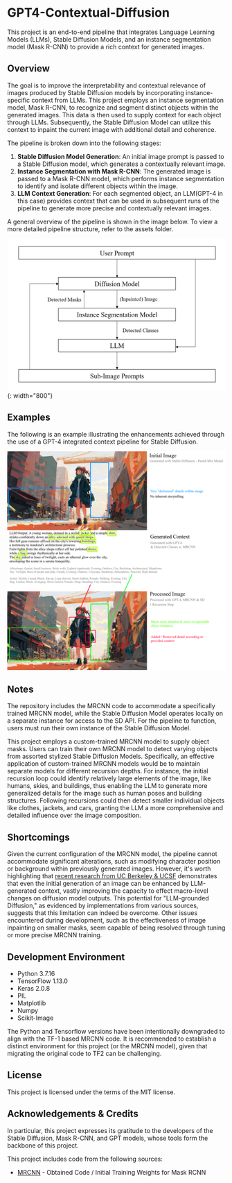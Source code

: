 # GPT4-Contextual-Diffusion

This project is an end-to-end pipeline that integrates Language Learning Models (LLMs), Stable Diffusion Models, and an instance segmentation model (Mask R-CNN) to provide a rich context for generated images.

## Overview

The goal is to improve the interpretability and contextual relevance of images produced by Stable Diffusion models by incorporating instance-specific context from LLMs. This project employs an instance segmentation model, Mask R-CNN, to recognize and segment distinct objects within the generated images. This data is then used to supply context for each object through LLMs. Subsequently, the Stable Diffusion Model can utilize this context to inpaint the current image with additional detail and coherence.

The pipeline is broken down into the following stages:

1. **Stable Diffusion Model Generation**: An initial image prompt is passed to a Stable Diffusion model, which generates a contextually relevant image.
2. **Instance Segmentation with Mask R-CNN**: The generated image is passed to a Mask R-CNN model, which performs instance segmentation to identify and isolate different objects within the image.
3. **LLM Context Generation**: For each segmented object, an LLM(GPT-4 in this case) provides context that can be used in subsequent runs of the pipeline to generate more precise and contextually relevant images.

A general overview of the pipeline is shown in the image below. To view a more detailed pipeline structure, refer to the assets folder.

![Pipeline Overview](https://github.com/AWC2124R/GPT4-Contextual-Diffusion/blob/master/Assets/pipeline_overview.png){: width="800"}

## Examples
The following is an example illustrating the enhancements achieved through the use of a GPT-4 integrated context pipeline for Stable Diffusion.

![Example](https://github.com/AWC2124R/GPT4-Contextual-Diffusion/blob/master/Assets/result1.png)

## Notes
The repository includes the MRCNN code to accommodate a specifically trained MRCNN model, while the Stable Diffusion Model operates locally on a separate instance for access to the SD API. For the pipeline to function, users must run their own instance of the Stable Diffusion Model.

This project employs a custom-trained MRCNN model to supply object masks. Users can train their own MRCNN model to detect varying objects from assorted stylized Stable Diffusion Models. Specifically, an effective application of custom-trained MRCNN models would be to maintain separate models for different recursion depths. For instance, the initial recursion loop could identify relatively large elements of the image, like humans, skies, and buildings, thus enabling the LLM to generate more generalized details for the image such as human poses and building structures. Following recursions could then detect smaller individual objects like clothes, jackets, and cars, granting the LLM a more comprehensive and detailed influence over the image composition.

## Shortcomings
Given the current configuration of the MRCNN model, the pipeline cannot accommodate significant alterations, such as modifying character position or background within previously generated images. However, it's worth highlighting that [recent research from UC Berkeley & UCSF](https://arxiv.org/pdf/2305.13655.pdf) demonstrates that even the initial generation of an image can be enhanced by LLM-generated context, vastly improving the capacity to effect macro-level changes on diffusion model outputs. This potential for "LLM-grounded Diffusion," as evidenced by implementations from various sources, suggests that this limitation can indeed be overcome. Other issues encountered during development, such as the effectiveness of image inpainting on smaller masks, seem capable of being resolved through tuning or more precise MRCNN training.

## Development Environment
- Python 3.7.16
- TensorFlow 1.13.0
- Keras 2.0.8
- PIL
- Matplotlib
- Numpy
- Scikit-Image

The Python and Tensorflow versions have been intentionally downgraded to align with the TF-1 based MRCNN code. It is recommended to establish a distinct environment for this project (or the MRCNN model), given that migrating the original code to TF2 can be challenging.

## License
This project is licensed under the terms of the MIT license.

## Acknowledgements & Credits

In particular, this project expresses its gratitude to the developers of the Stable Diffusion, Mask R-CNN, and GPT models, whose tools form the backbone of this project.

This project includes code from the following sources:
- [MRCNN](https://github.com/matterport/Mask_RCNN) - Obtained Code / Initial Training Weights for Mask RCNN